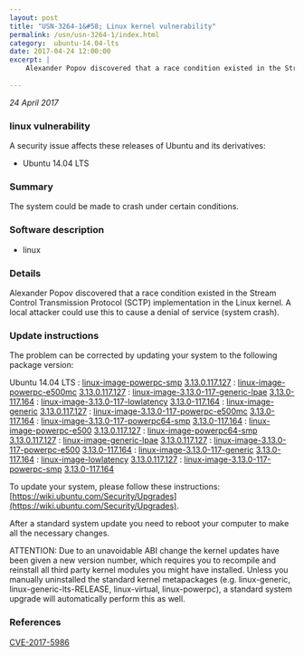 ```yaml
---
layout: post
title: "USN-3264-1&#58; Linux kernel vulnerability"
permalink: /usn/usn-3264-1/index.html
category:  ubuntu-14.04-lts
date: 2017-04-24 12:00:00
excerpt: |
    Alexander Popov discovered that a race condition existed in the Stream Control Transmission Protocol (SCTP) implementation in the Linux kernel. A local attacker could use this to cause a denial of service (system crash). 
    
--- 
```

 
 

*24 April 2017*

### linux vulnerability

A security issue affects these releases of Ubuntu and its derivatives:

* Ubuntu 14.04 LTS

### Summary

The system could be made to crash under certain conditions. 

### Software description

* linux 

### Details

Alexander Popov discovered that a race condition existed in the Stream Control Transmission Protocol (SCTP) implementation in the Linux kernel. A local attacker could use this to cause a denial of service (system crash). 

### Update instructions

The problem can be corrected by updating your system to the following package version:

Ubuntu 14.04 LTS
 : [linux-image-powerpc-smp](https://launchpad.net/ubuntu/+source/linux) <span> [3.13.0.117.127](https://launchpad.net/ubuntu/+source/linux/3.13.0-117.164) </span> 
 : [linux-image-powerpc-e500mc](https://launchpad.net/ubuntu/+source/linux) <span> [3.13.0.117.127](https://launchpad.net/ubuntu/+source/linux/3.13.0-117.164) </span> 
 : [linux-image-3.13.0-117-generic-lpae](https://launchpad.net/ubuntu/+source/linux) <span> [3.13.0-117.164](https://launchpad.net/ubuntu/+source/linux/3.13.0-117.164) </span> 
 : [linux-image-3.13.0-117-lowlatency](https://launchpad.net/ubuntu/+source/linux) <span> [3.13.0-117.164](https://launchpad.net/ubuntu/+source/linux/3.13.0-117.164) </span> 
 : [linux-image-generic](https://launchpad.net/ubuntu/+source/linux) <span> [3.13.0.117.127](https://launchpad.net/ubuntu/+source/linux/3.13.0-117.164) </span> 
 : [linux-image-3.13.0-117-powerpc-e500mc](https://launchpad.net/ubuntu/+source/linux) <span> [3.13.0-117.164](https://launchpad.net/ubuntu/+source/linux/3.13.0-117.164) </span> 
 : [linux-image-3.13.0-117-powerpc64-smp](https://launchpad.net/ubuntu/+source/linux) <span> [3.13.0-117.164](https://launchpad.net/ubuntu/+source/linux/3.13.0-117.164) </span> 
 : [linux-image-powerpc-e500](https://launchpad.net/ubuntu/+source/linux) <span> [3.13.0.117.127](https://launchpad.net/ubuntu/+source/linux/3.13.0-117.164) </span> 
 : [linux-image-powerpc64-smp](https://launchpad.net/ubuntu/+source/linux) <span> [3.13.0.117.127](https://launchpad.net/ubuntu/+source/linux/3.13.0-117.164) </span> 
 : [linux-image-generic-lpae](https://launchpad.net/ubuntu/+source/linux) <span> [3.13.0.117.127](https://launchpad.net/ubuntu/+source/linux/3.13.0-117.164) </span> 
 : [linux-image-3.13.0-117-powerpc-e500](https://launchpad.net/ubuntu/+source/linux) <span> [3.13.0-117.164](https://launchpad.net/ubuntu/+source/linux/3.13.0-117.164) </span> 
 : [linux-image-3.13.0-117-generic](https://launchpad.net/ubuntu/+source/linux) <span> [3.13.0-117.164](https://launchpad.net/ubuntu/+source/linux/3.13.0-117.164) </span> 
 : [linux-image-lowlatency](https://launchpad.net/ubuntu/+source/linux) <span> [3.13.0.117.127](https://launchpad.net/ubuntu/+source/linux/3.13.0-117.164) </span> 
 : [linux-image-3.13.0-117-powerpc-smp](https://launchpad.net/ubuntu/+source/linux) <span> [3.13.0-117.164](https://launchpad.net/ubuntu/+source/linux/3.13.0-117.164) </span> 

To update your system, please follow these instructions: [https://wiki.ubuntu.com/Security/Upgrades](https://wiki.ubuntu.com/Security/Upgrades).

After a standard system update you need to reboot your computer to make all the necessary changes.

ATTENTION: Due to an unavoidable ABI change the kernel updates have been given a new version number, which requires you to recompile and reinstall all third party kernel modules you might have installed. Unless you manually uninstalled the standard kernel metapackages (e.g. linux-generic, linux-generic-lts-RELEASE, linux-virtual, linux-powerpc), a standard system upgrade will automatically perform this as well. 

### References

 
 [CVE-2017-5986](http://people.ubuntu.com/~ubuntu-security/cve/CVE-2017-5986)
 

